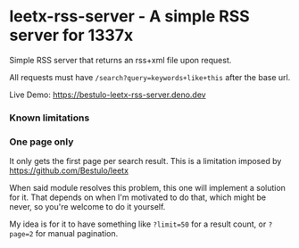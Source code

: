 # leetx-rss-server - A simple RSS server for 1337x

Simple RSS server that returns an rss+xml file upon request.

All requests must have `/search?query=keywords+like+this` after the base url.

Live Demo: https://bestulo-leetx-rss-server.deno.dev

### Known limitations

### One page only

It only gets the first page per search result. This is a limitation imposed by https://github.com/Bestulo/leetx

When said module resolves this problem, this one will implement a solution for it. That depends on when I'm motivated to do that, which might be never, so you're welcome to do it yourself.

My idea is for it to have something like `?limit=50` for a result count, or `?page=2` for manual pagination.
